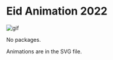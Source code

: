 # Eid Animation 2022


![gif](https://cdn.discordapp.com/attachments/580178253185155073/970644804826464266/N4WrNsgASQ.gif)

No packages.

Animations are in the SVG file.
 
